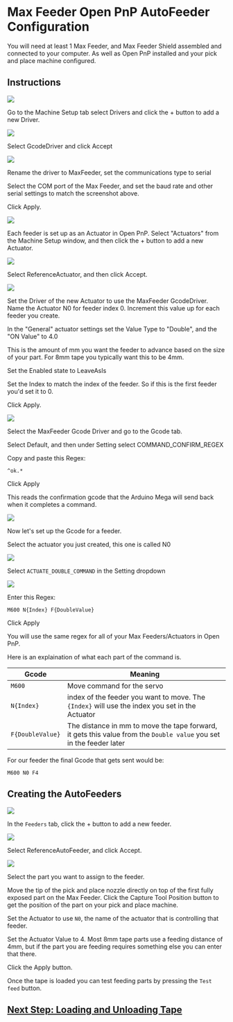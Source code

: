 # Max Feeder Open PnP AutoFeeder Configuration

You will need at least 1 Max Feeder, and Max Feeder Shield assembled and connected to your computer. As well as Open PnP installed and your pick and place machine configured.

## Instructions

![](openpnp/driver/001-add-driver.JPG)

Go to the Machine Setup tab select Drivers and click the + button to add a new Driver.

![](openpnp/driver/002-gcode.JPG)

Select GcodeDriver and click Accept

![](openpnp/driver/003-settings.JPG)

Rename the driver to MaxFeeder, set the communications type to serial

Select the COM port of the Max Feeder, and set the baud rate and other serial settings to match the screenshot above.

Click Apply.

![](openpnp/driver/004-add-actuator.JPG)

Each feeder is set up as an Actuator in Open PnP. Select "Actuators" from the Machine Setup window, and then click the + button to add a new Actuator.

![](openpnp/driver/005-reference-actuator.JPG)

Select ReferenceActuator, and then click Accept.

![](openpnp/driver/006-actuator-settings.JPG)

Set the Driver of the new Actuator to use the MaxFeeder GcodeDriver. Name the Actuator N0 for feeder index 0. Increment this value up for each feeder you create.

In the "General" actuator settings set the Value Type to "Double", and the "ON Value" to 4.0

This is the amount of mm you want the feeder to advance based on the size of your part. For 8mm tape you typically want this to be 4mm.

Set the Enabled state to LeaveAsIs

Set the Index to match the index of the feeder. So if this is the first feeder you'd set it to 0.

Click Apply.

![](openpnp/driver/ok-regex.JPG)

Select the MaxFeeder Gcode Driver and go to the Gcode tab.

Select Default, and then under Setting select COMMAND_CONFIRM_REGEX

Copy and paste this Regex:
```
^ok.*
```
Click Apply

This reads the confirmation gcode that the Arduino Mega will send back when it completes a command.


![](openpnp/driver/007-gcode.JPG)

Now let's set up the Gcode for a feeder.

Select the actuator you just created, this one is called N0

![](openpnp/driver/008-command.JPG)

Select `ACTUATE_DOUBLE_COMMAND` in the Setting dropdown

![](openpnp/driver/009-command-gcode.JPG)

Enter this Regex:
```
M600 N{Index} F{DoubleValue}
```

Click Apply

You will use the same regex for all of your Max Feeders/Actuators in Open PnP.

Here is an explaination of what each part of the command is.

| Gcode  | Meaning |
| ------------- | ------------- |
| `M600`  | Move command for the servo  |
| `N{Index}`  | index of the feeder you want to move. The `{Index}` will use the index you set in the Actuator  |
| `F{DoubleValue}`  | The distance in mm to move the tape forward, it gets this value from the `Double value` you set in the feeder later   |

For our feeder the final Gcode that gets sent would be:
```
M600 N0 F4
```

## Creating the AutoFeeders

![](openpnp/001-add-feeder.JPG)

In the `Feeders` tab, click the + button to add a new feeder.

![](openpnp/002-autofeeder.JPG)

Select ReferenceAutoFeeder, and click Accept.

![](openpnp/feeder/002-feeder-settings.JPG)

Select the part you want to assign to the feeder.

Move the tip of the pick and place nozzle directly on top of the first fully exposed part on the Max Feeder. Click the Capture Tool Position button to get the position of the part on your pick and place machine.

Set the Actuator to use `N0`, the name of the actuator that is controlling that feeder.

Set the Actuator Value to 4. Most 8mm tape parts use a feeding distance of 4mm, but if the part you are feeding requires something else you can enter that there.

Click the Apply button.

Once the tape is loaded you can test feeding parts by pressing the `Test feed` button.

## [Next Step: Loading and Unloading Tape](tape.md)
